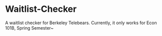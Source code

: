 Waitlist-Checker
================

A waitlist checker for Berkeley Telebears. Currently, it only works for Econ 101B, Spring Semester~
